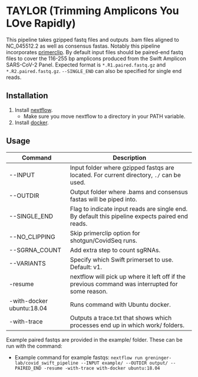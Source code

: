 # TAYLOR (Trimming Amplicons You LOve Rapidly)
This pipeline takes gzipped fastq files and outputs .bam files aligned to NC_045512.2 as well as consensus fastas. Notably this pipeline incorporates [primerclip](https://github.com/swiftbiosciences/primerclip/tree/deltest). By default input files should be paired-end fastq files to cover the 116-255 bp amplicons produced from the Swift Amplicon SARS-CoV-2 Panel. Expected format is `*.R1.paired.fastq.gz` and `*.R2.paired.fastq.gz`. `--SINGLE_END` can also be specified for single end reads.

## Installation

1. Install [nextflow](https://www.nextflow.io/docs/latest/getstarted.html#installation).
   - Make sure you move nextflow to a directory in your PATH variable.
2. Install [docker](https://docs.docker.com/get-docker/).

## Usage
| Command  | Description |
| ---      | ---         | 
| --INPUT  | Input folder where gzipped fastqs are located. For current  directory, `./` can be used.
| --OUTDIR | Output folder where .bams and consensus fastas will be piped into.
| --SINGLE_END | Flag to indicate input reads are single end. By default this pipeline expects paired end reads.
| --NO_CLIPPING | Skip primerclip option for shotgun/CovidSeq runs.
| --SGRNA_COUNT | Add extra step to count sgRNAs.
| --VARIANTS | Specify which Swift primerset to use. Default: v1. 
| -resume  | nextflow will pick up where it left off if the previous command was interrupted for some reason.
| -with-docker ubuntu:18.04 | Runs command with Ubuntu docker.
| -with-trace | Outputs a trace.txt that shows which processes end up in which work/ folders. 

Example paired fastqs are provided in the example/ folder. These can be run with the command:
- Example command for example fastqs: ```nextflow run greninger-lab/covid_swift_pipeline --INPUT example/ --OUTDIR output/ --PAIRED_END -resume -with-trace with-docker ubuntu:18.04```
